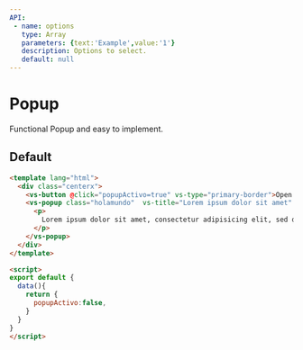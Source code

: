 ```yaml
---
API:
 - name: options
   type: Array
   parameters: {text:'Example',value:'1'}
   description: Options to select.
   default: null
---
```


# Popup

<box header>

  Functional Popup and easy to implement.

</box>


<box>

## Default

<vuecode md>
<div slot="demo">
  <Demos-Popup-Default />
</div>
<div slot="code">

```html
<template lang="html">
  <div class="centerx">
    <vs-button @click="popupActivo=true" vs-type="primary-border">Open Default popup</vs-button>
    <vs-popup class="holamundo"  vs-title="Lorem ipsum dolor sit amet" :vs-active="popupActivo" @vs-cancel="popupActivo=false">
      <p>
        Lorem ipsum dolor sit amet, consectetur adipisicing elit, sed do eiusmod tempor incididunt ut labore et dolore magna aliqua. Ut enim ad minim veniam, quis nostrud exercitation ullamco laboris nisi ut aliquip ex ea commodo consequat. Duis aute irure dolor in reprehenderit in voluptate velit esse cillum dolore eu fugiat nulla pariatur. Excepteur sint occaecat cupidatat non proident, sunt in culpa qui officia deserunt mollit anim id est laborum.
      </p>
    </vs-popup>
  </div>
</template>

<script>
export default {
  data(){
    return {
      popupActivo:false,
    }
  }
}
</script>
```

</div>
</vuecode>
</box>
